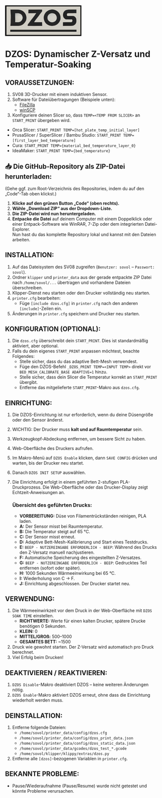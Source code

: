 ![LOGO](./images/dzos_logo.png)

# DZOS: Dynamischer Z-Versatz und Temperatur-Soaking

## VORAUSSETZUNGEN:
1. SV08 3D-Drucker mit einem induktiven Sensor.
2. Software für Dateiübertragungen (Beispiele unten):
    - [FileZilla](https://filezilla-project.org/)
    - [winSCP](https://winscp.net/)
3. Konfiguriere deinen Slicer so, dass `TEMP=<TEMP FROM SLICER>` an `START_PRINT` übergeben wird.   
- Orca Slicer: `START_PRINT TEMP=[hot_plate_temp_initial_layer]`
- PrusaSlicer / SuperSlicer / Bambu Studio: `START_PRINT TEMP=[first_layer_bed_temperature]`
- Cura: `START_PRINT TEMP={material_bed_temperature_layer_0}`
- IdeaMaker: `START_PRINT TEMP={bed_temperature}`

## 📥 Die GitHub-Repository als ZIP-Datei herunterladen:  
(Gehe ggf. zum Root-Verzeichnis des Repositories, indem du auf den „Code“-Tab oben klickst.)

1. **Klicke auf den grünen Button „Code“ (oben rechts).**  
2. **Wähle „Download ZIP“ aus der Dropdown-Liste.**  
3. **Die ZIP-Datei wird nun heruntergeladen.**  
4. **Entpacke die Datei** auf deinem Computer mit einem Doppelklick oder einer Entpack-Software wie WinRAR, 7-Zip oder dem integrierten Datei-Explorer.  
Nun hast du das komplette Repository lokal und kannst mit den Dateien arbeiten. 

## INSTALLATION:
1. Auf das Dateisystem des SV08 zugreifen (`Benutzer: sovol` – `Passwort: sovol`).
2. Ordner `klipper` und `printer_data` aus der gerade entpackte ZIP Datei nach `/home/sovol/...` übertragen und vorhandene Dateien überschreiben.
3. Klipper-Dienst neu starten oder den Drucker vollständig neu starten.
4. `printer.cfg` bearbeiten:
    - Füge `[include dzos.cfg]` in `printer.cfg` nach den anderen `[include]`-Zeilen ein.
5. Änderungen in `printer.cfg` speichern und Drucker neu starten.

## KONFIGURATION (OPTIONAL):
1. Die `dzos.cfg` überschreibt dein `START_PRINT`. Dies ist standardmäßig aktiviert, aber optional.
2. Falls du dein eigenes `START_PRINT` anpassen möchtest, beachte Folgendes:
    - Stelle sicher, dass du das adaptive Bett-Mesh verwendest.
    - Füge den DZOS-Befehl `_DZOS_PRINT TEMP=<INPUT TEMP>` direkt vor `BED_MESH_CALIBRATE_BASE ADAPTIVE=1` hinzu.
    - Stelle sicher, dass dein Slicer die Temperatur korrekt an `START_PRINT` übergibt.
    - Entferne das mitgelieferte `START_PRINT`-Makro aus `dzos.cfg`.

## EINRICHTUNG:
1. Die DZOS-Einrichtung ist nur erforderlich, wenn du deine Düsengröße oder den Sensor änderst.
2. WICHTIG: Der Drucker muss **kalt und auf Raumtemperatur** sein.
3. Werkzeugkopf-Abdeckung entfernen, um bessere Sicht zu haben.
4. Web-Oberfläche des Druckers aufrufen.
5. Im Makro-Menü auf `DZOS Enable` klicken, dann `SAVE CONFIG` drücken und warten, bis der Drucker neu startet.
6. Danach `DZOS INIT SETUP` auswählen.
7. Die Einrichtung erfolgt in einem geführten 2-stufigen PLA-Druckprozess. Die Web-Oberfläche oder das Drucker-Display zeigt Echtzeit-Anweisungen an.

    ### Übersicht des geführten Drucks:
    - **VORBEREITUNG:** Düse von Filamentrückständen reinigen, PLA laden.
    - **A:** Der Sensor misst bei Raumtemperatur.
    - **B:** Die Temperatur steigt auf 65 °C.
    - **C:** Der Sensor misst erneut.
    - **D:** Adaptive Bett-Mesh-Kalibrierung und Start eines Testdrucks.
    - **E:** `BEEP - NUTZEREINGABE ERFORDERLICH - BEEP`: Während des Drucks den Z-Versatz manuell nachjustieren.
    - **F:** Automatische Speicherung des eingestellten Z-Versatzes.
    - **G:** `BEEP - NUTZEREINGABE ERFORDERLICH - BEEP`: Gedrucktes Teil entfernen (sofort oder später).
    - **H:** 1000 Sekunden Wärmeeinwirkung bei 65 °C.
    - **I:** Wiederholung von C → F.
    - **J:** Einrichtung abgeschlossen. Der Drucker startet neu.

## VERWENDUNG:
1. Die Wärmeeinwirkzeit vor dem Druck in der Web-Oberfläche mit `DZOS SOAK TIME` einstellen.
    - **RICHTWERTE:** Werte für einen kalten Drucker, spätere Drucke benötigen 0 Sekunden.
    - **KLEIN:** 0
    - **MITTEL/GROß:** 500–1000
    - **GESAMTES BETT:** ~1500
2. Druck wie gewohnt starten. Der Z-Versatz wird automatisch pro Druck berechnet.
3. Viel Erfolg beim Drucken!

## DEAKTIVIEREN / REAKTIVIEREN:
1. `DZOS Disable`-Makro deaktiviert DZOS – keine weiteren Änderungen nötig.
2. `DZOS Enable`-Makro aktiviert DZOS erneut, ohne dass die Einrichtung wiederholt werden muss.

## DEINSTALLATION:
1. Entferne folgende Dateien:
    - `/home/sovol/printer_data/config/dzos.cfg`
    - `/home/sovol/printer_data/config/dzos_print_data.json`
    - `/home/sovol/printer_data/config/dzos_static_data.json`
    - `/home/sovol/printer_data/gcodes/dzos_test_*.gcode`
    - `/home/sovol/klipper/klippy/extras/dzos.py`
2. Entferne alle `[dzos]`-bezogenen Variablen in `printer.cfg`.

## BEKANNTE PROBLEME:
- Pause/Wiederaufnahme (Pause/Resume) wurde nicht getestet und könnte Probleme verursachen.

